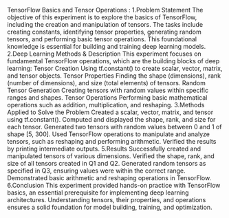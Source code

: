 TensorFlow Basics and Tensor Operations :
1.Problem Statement The objective of this experiment is to explore the basics of TensorFlow, including the creation and manipulation of tensors. The tasks include creating constants, identifying tensor properties, generating random tensors, and performing basic tensor operations. This foundational knowledge is essential for building and training deep learning models.
2.Deep Learning Methods & Description This experiment focuses on fundamental TensorFlow operations, which are the building blocks of deep learning: Tensor Creation Using tf.constant() to create scalar, vector, matrix, and tensor objects. Tensor Properties Finding the shape (dimensions), rank (number of dimensions), and size (total elements) of tensors. Random Tensor Generation Creating tensors with random values within specific ranges and shapes. Tensor Operations Performing basic mathematical operations such as addition, multiplication, and reshaping.
3.Methods Applied to Solve the Problem Created a scalar, vector, matrix, and tensor using tf.constant(). Computed and displayed the shape, rank, and size for each tensor. Generated two tensors with random values between 0 and 1 of shape [5, 300]. Used TensorFlow operations to manipulate and analyze tensors, such as reshaping and performing arithmetic. Verified the results by printing intermediate outputs.
5.Results Successfully created and manipulated tensors of various dimensions. Verified the shape, rank, and size of all tensors created in Q1 and Q2. Generated random tensors as specified in Q3, ensuring values were within the correct range. Demonstrated basic arithmetic and reshaping operations in TensorFlow.
6.Conclusion This experiment provided hands-on practice with TensorFlow basics, an essential prerequisite for implementing deep learning architectures. Understanding tensors, their properties, and operations ensures a solid foundation for model building, training, and optimization.
